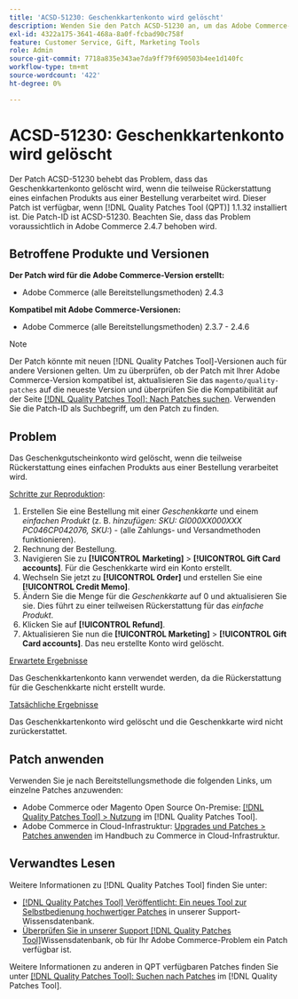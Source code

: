 ```yaml
---
title: 'ACSD-51230: Geschenkkartenkonto wird gelöscht'
description: Wenden Sie den Patch ACSD-51230 an, um das Adobe Commerce-Problem zu beheben, bei dem das Geschenkkartenkonto gelöscht wird, wenn die teilweise Rückerstattung eines einfachen Produkts aus einer Bestellung verarbeitet wird.
exl-id: 4322a175-3641-468a-8a0f-fcbad90c758f
feature: Customer Service, Gift, Marketing Tools
role: Admin
source-git-commit: 7718a835e343ae7da9ff79f690503b4ee1d140fc
workflow-type: tm+mt
source-wordcount: '422'
ht-degree: 0%

---
```


# ACSD-51230: Geschenkkartenkonto wird gelöscht

Der Patch ACSD-51230 behebt das Problem, dass das Geschenkkartenkonto gelöscht wird, wenn die teilweise Rückerstattung eines einfachen Produkts aus einer Bestellung verarbeitet wird. Dieser Patch ist verfügbar, wenn [!DNL Quality Patches Tool (QPT)] 1.1.32 installiert ist. Die Patch-ID ist ACSD-51230. Beachten Sie, dass das Problem voraussichtlich in Adobe Commerce 2.4.7 behoben wird.

## Betroffene Produkte und Versionen

**Der Patch wird für die Adobe Commerce-Version erstellt:**

* Adobe Commerce (alle Bereitstellungsmethoden) 2.4.3

**Kompatibel mit Adobe Commerce-Versionen:**

* Adobe Commerce (alle Bereitstellungsmethoden) 2.3.7 - 2.4.6

>[!NOTE]
>
>Der Patch könnte mit neuen [!DNL Quality Patches Tool]-Versionen auch für andere Versionen gelten. Um zu überprüfen, ob der Patch mit Ihrer Adobe Commerce-Version kompatibel ist, aktualisieren Sie das `magento/quality-patches` auf die neueste Version und überprüfen Sie die Kompatibilität auf der Seite [[!DNL Quality Patches Tool]: Nach Patches suchen](https://experienceleague.adobe.com/tools/commerce-quality-patches/index.html?lang=de). Verwenden Sie die Patch-ID als Suchbegriff, um den Patch zu finden.

## Problem

Das Geschenkgutscheinkonto wird gelöscht, wenn die teilweise Rückerstattung eines einfachen Produkts aus einer Bestellung verarbeitet wird.

<u>Schritte zur Reproduktion</u>:

1. Erstellen Sie eine Bestellung mit einer *Geschenkkarte* und einem *einfachen Produkt* (z. B. *hinzufügen: SKU: GI000XX000XXX PC046CP042076, SKU:*) - (alle Zahlungs- und Versandmethoden funktionieren).
1. Rechnung der Bestellung.
1. Navigieren Sie zu **[!UICONTROL Marketing]** > **[!UICONTROL Gift Card accounts]**. Für die Geschenkkarte wird ein Konto erstellt.
1. Wechseln Sie jetzt zu **[!UICONTROL Order]** und erstellen Sie eine **[!UICONTROL Credit Memo]**.
1. Ändern Sie die Menge für die *Geschenkkarte* auf 0 und aktualisieren Sie sie. Dies führt zu einer teilweisen Rückerstattung für das *einfache Produkt*.
1. Klicken Sie auf **[!UICONTROL Refund]**.
1. Aktualisieren Sie nun die **[!UICONTROL Marketing]** > **[!UICONTROL Gift Card accounts]**. Das neu erstellte Konto wird gelöscht.

<u>Erwartete Ergebnisse</u>

Das Geschenkkartenkonto kann verwendet werden, da die Rückerstattung für die Geschenkkarte nicht erstellt wurde.

<u>Tatsächliche Ergebnisse</u>

Das Geschenkkartenkonto wird gelöscht und die Geschenkkarte wird nicht zurückerstattet.

## Patch anwenden

Verwenden Sie je nach Bereitstellungsmethode die folgenden Links, um einzelne Patches anzuwenden:

* Adobe Commerce oder Magento Open Source On-Premise: [[!DNL Quality Patches Tool] > Nutzung](https://experienceleague.adobe.com/docs/commerce-operations/tools/quality-patches-tool/usage.html?lang=de) im [!DNL Quality Patches Tool].
* Adobe Commerce in Cloud-Infrastruktur: [Upgrades und Patches > Patches anwenden](https://experienceleague.adobe.com/docs/commerce-cloud-service/user-guide/develop/upgrade/apply-patches.html?lang=de) im Handbuch zu Commerce in Cloud-Infrastruktur.

## Verwandtes Lesen

Weitere Informationen zu [!DNL Quality Patches Tool] finden Sie unter:

* [[!DNL Quality Patches Tool] Veröffentlicht: Ein neues Tool zur Selbstbedienung hochwertiger Patches](/help/announcements/adobe-commerce-announcements/magento-quality-patches-released-new-tool-to-self-serve-quality-patches.md) in unserer Support-Wissensdatenbank.
* [Überprüfen Sie in unserer Support [!DNL Quality Patches Tool]](/help/support-tools/patches-available-in-qpt-tool/check-patch-for-magento-issue-with-magento-quality-patches.md)Wissensdatenbank, ob für Ihr Adobe Commerce-Problem ein Patch verfügbar ist.

Weitere Informationen zu anderen in QPT verfügbaren Patches finden Sie unter [[!DNL Quality Patches Tool]: Suchen nach Patches](https://experienceleague.adobe.com/tools/commerce-quality-patches/index.html?lang=de) im [!DNL Quality Patches Tool].
